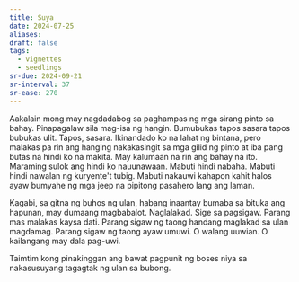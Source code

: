 ```yaml
---
title: Suya
date: 2024-07-25
aliases: 
draft: false
tags:
  - vignettes
  - seedlings
sr-due: 2024-09-21
sr-interval: 37
sr-ease: 270
---
```

Aakalain mong may nagdadabog sa paghampas ng mga sirang pinto sa bahay. Pinapagalaw sila mag-isa ng hangin. Bumubukas tapos sasara tapos bubukas ulit. Tapos, sasara. Ikinandado ko na lahat ng bintana, pero malakas pa rin ang hanging nakakasingit sa mga gilid ng pinto at iba pang butas na hindi ko na makita. May kalumaan na rin ang bahay na ito. Maraming sulok ang hindi ko nauunawaan. Mabuti hindi nabaha. Mabuti hindi nawalan ng kuryente't tubig. Mabuti nakauwi kahapon kahit halos ayaw bumyahe ng mga jeep na pipitong pasahero lang ang laman.

Kagabi, sa gitna ng buhos ng ulan, habang inaantay bumaba sa bituka ang hapunan, may dumaang magbabalot. Naglalakad. Sige sa pagsigaw. Parang mas malakas kaysa dati. Parang sigaw ng taong handang maglakad sa ulan magdamag. Parang sigaw ng taong ayaw umuwi. O walang uuwian. O kailangang may dala pag-uwi.

Taimtim kong pinakinggan ang bawat pagpunit ng boses niya sa nakasusuyang tagagtak ng ulan sa bubong.